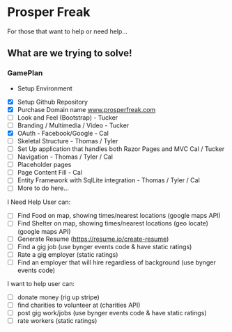 # Prosper Freak

For those that want to help or need help...

## What are we trying to solve!



### GamePlan

* Setup Environment
- [x] Setup Github Repository
- [x] Purchase Domain name www.prosperfreak.com
- [ ] Look and Feel (Bootstrap) - Tucker
- [ ] Branding / Multimedia / Video - Tucker
- [x] OAuth - Facebook/Google - Cal
- [ ] Skeletal Structure - Thomas / Tyler
- [ ] Set Up application that handles both Razor Pages and MVC Cal / Tucker
- [ ] Navigation - Thomas / Tyler / Cal
- [ ] Placeholder pages
- [ ] Page Content Fill - Cal
- [ ] Entity Framework with SqlLite integration - Thomas / Tyler / Cal
- [ ] More to do here...

I Need Help User can:
- [ ] Find Food on map, showing times/nearest locations (google maps API)
- [ ] Find Shelter on map, showing times/nearest locations (geo locate) (google maps API)
- [ ] Generate Resume (https://resume.io/create-resume)
- [ ] Find a gig job (use bynger events code & have static ratings)
- [ ] Rate a gig employer (static ratings)
- [ ] Find an employer that will hire regardless of background (use bynger events code)

I want to help user can:
- [ ] donate money (rig up stripe)
- [ ] find charities to volunteer at (charities API)
- [ ] post gig work/jobs (use bynger events code & have static ratings)
- [ ] rate workers (static ratings)
